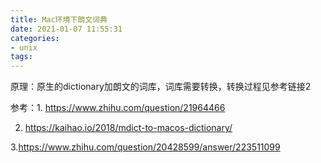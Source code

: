 ```yaml
---
title: Mac环境下朗文词典
date: 2021-01-07 11:55:31
categories: 
- unix
tags:
---
```


原理：原生的dictionary加朗文的词库，词库需要转换，转换过程见参考链接2

参考：1. https://www.zhihu.com/question/21964466

2. https://kaihao.io/2018/mdict-to-macos-dictionary/

3.https://www.zhihu.com/question/20428599/answer/223511099
